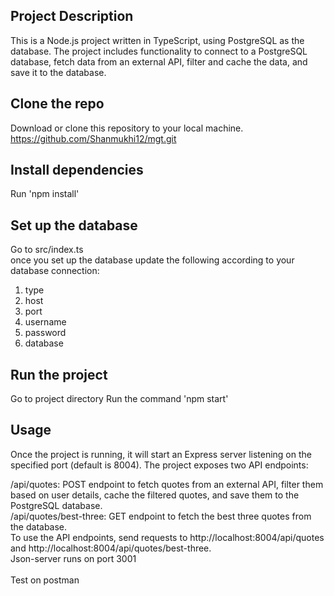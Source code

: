 ## Project Description 
This is a Node.js project written in TypeScript, using PostgreSQL as the database. The project includes functionality to connect to a PostgreSQL database, fetch data from an external API, filter and cache the data, and save it to the database.

## Clone the repo
Download or clone this repository to your local machine.<br>
https://github.com/Shanmukhi12/mgt.git

## Install dependencies
Run 'npm install'

## Set up the database
Go to src/index.ts <br>
once you set up the database update the following according to your database connection: <br>

1. type
2. host
3. port
4. username
5. password 
6. database

## Run the project
Go to project directory 
Run the command 'npm start'

## Usage
Once the project is running, it will start an Express server listening on the specified port (default is 8004). The project exposes two API endpoints: <br>

/api/quotes: POST endpoint to fetch quotes from an external API, filter them based on user details, cache the filtered quotes, and save them to the PostgreSQL database. <br>
/api/quotes/best-three: GET endpoint to fetch the best three quotes from the database. <br>
To use the API endpoints, send requests to http://localhost:8004/api/quotes and http://localhost:8004/api/quotes/best-three. <br>
Json-server runs on port 3001 <br>
<br>
Test on postman
